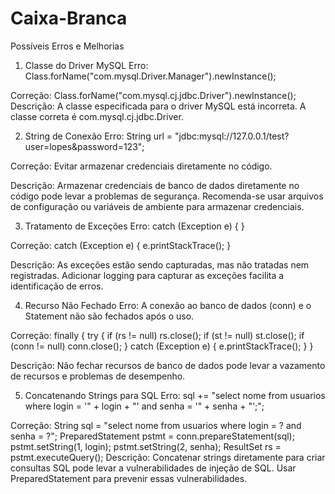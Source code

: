 # Caixa-Branca

Possíveis Erros e Melhorias
1. Classe do Driver MySQL
Erro:
Class.forName("com.mysql.Driver.Manager").newInstance();

Correção:
Class.forName("com.mysql.cj.jdbc.Driver").newInstance();
Descrição:
A classe especificada para o driver MySQL está incorreta. A classe correta é com.mysql.cj.jdbc.Driver.

2. String de Conexão
Erro:
String url = "jdbc:mysql://127.0.0.1/test?user=lopes&password=123";

Correção:
Evitar armazenar credenciais diretamente no código.

Descrição:
Armazenar credenciais de banco de dados diretamente no código pode levar a problemas de segurança. Recomenda-se usar arquivos de configuração ou variáveis de ambiente para armazenar credenciais.

3. Tratamento de Exceções
Erro:
catch (Exception e) { }

Correção:
catch (Exception e) {
    e.printStackTrace();
}

Descrição:
As exceções estão sendo capturadas, mas não tratadas nem registradas. Adicionar logging para capturar as exceções facilita a identificação de erros.

4. Recurso Não Fechado
Erro:
A conexão ao banco de dados (conn) e o Statement não são fechados após o uso.

Correção:
finally {
    try {
        if (rs != null) rs.close();
        if (st != null) st.close();
        if (conn != null) conn.close();
    } catch (Exception e) {
        e.printStackTrace();
    }
}

Descrição:
Não fechar recursos de banco de dados pode levar a vazamento de recursos e problemas de desempenho.

5. Concatenando Strings para SQL
Erro:
sql += "select nome from usuarios where login = '" + login + "' and senha = '" + senha + "';";

Correção:
String sql = "select nome from usuarios where login = ? and senha = ?";
PreparedStatement pstmt = conn.prepareStatement(sql);
pstmt.setString(1, login);
pstmt.setString(2, senha);
ResultSet rs = pstmt.executeQuery();
Descrição:
Concatenar strings diretamente para criar consultas SQL pode levar a vulnerabilidades de injeção de SQL. Usar PreparedStatement para prevenir essas vulnerabilidades.